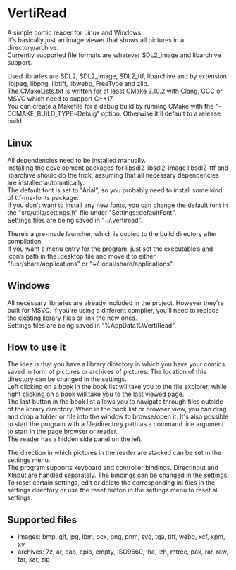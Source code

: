# VertiRead
A simple comic reader for Linux and Windows.  
It's basically just an image viewer that shows all pictures in a directory/archive.  
Currently supported file formats are whatever SDL2_image and libarchive support.  

Used libraries are SDL2, SDL2_image, SDL2_ttf, libarchive and by extension libjpeg, libpng, libtiff, libwebp, FreeType and zlib.   
The CMakeLists.txt is written for at least CMake 3.10.2 with Clang, GCC or MSVC which need to support C++17.  
You can create a Makefile for a debug build by running CMake with the "-DCMAKE_BUILD_TYPE=Debug" option. Otherwise it'll default to a release build.  

## Linux
All dependencies need to be installed manually.  
Installing the development packages for libsdl2 libsdl2-image libsdl2-ttf and libarchive should do the trick, assuming that all necessary dependencies are installed automatically.  
The default font is set to "Arial", so you probably need to install some kind of ttf-ms-fonts package.  
If you don't want to install any new fonts, you can change the default font in the "src/utils/settings.h" file under "Settings::defaultFont".  
Settings files are being saved in "~/.vertiread".  

There’s a pre-made launcher, which is copied to the build directory after compilation.  
If you want a menu entry for the program, just set the executable’s and icon’s path in the .desktop file and move it to either "/usr/share/applications" or "~/.local/share/applications".  

## Windows
All necessary libraries are already included in the project. However they're built for MSVC. If you're using a different compiler, you'll need to replace the existing library files or link the new ones.  
Settings files are being saved in "%AppData%\VertiRead".  

## How to use it
The idea is that you have a library directory in which you have your comics saved in form of pictures or archives of pictures. The location of this directory can be changed in the settings.  
Left clicking on a book in the book list wil take you to the file explorer, while right clicking on a book will take you to the last viewed page.  
The last button in the book list allows you to navigate through files outside of the library directory. When in the book list or browser view, you can drag and drop a folder or file into the window to browse/open it. It's also possible to start the program with a file/directory path as a command line argument to start in the page browser or reader.  
The reader has a hidden side panel on the left.  

The direction in which pictures in the reader are stacked can be set in the settings menu.  
The program supports keyboard and controller bindings. DirectInput and XInput are handled separately. The bindings can be changed in the settings.  
To reset certain settings, edit or delete the corresponding ini files in the settings directory or use the reset button in the settings menu to reset all settings.  

## Supported files
- images: bmp, gif, jpg, lbm, pcx, png, pnm, svg, tga, tiff, webp, xcf, xpm, xv
- archives: 7z, ar, cab, cpio, empty, ISO9660, lha, lzh, mtree, pax, rar, raw, tar, xar, zip